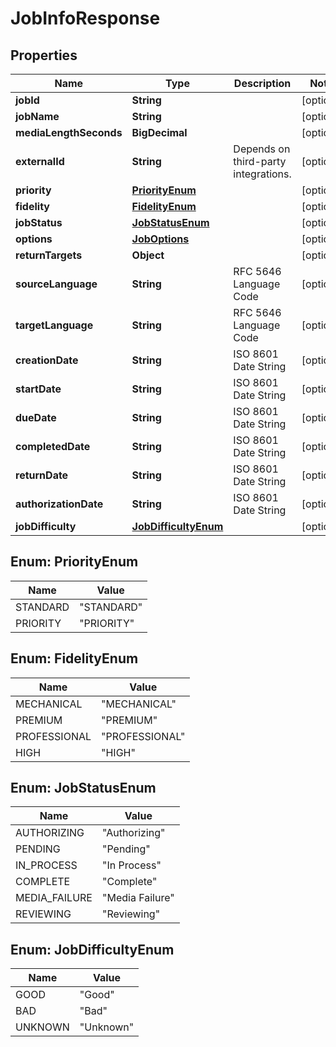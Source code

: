 

# JobInfoResponse


## Properties

| Name | Type | Description | Notes |
|------------ | ------------- | ------------- | -------------|
|**jobId** | **String** |  |  [optional] |
|**jobName** | **String** |  |  [optional] |
|**mediaLengthSeconds** | **BigDecimal** |  |  [optional] |
|**externalId** | **String** | Depends on third-party integrations. |  [optional] |
|**priority** | [**PriorityEnum**](#PriorityEnum) |  |  [optional] |
|**fidelity** | [**FidelityEnum**](#FidelityEnum) |  |  [optional] |
|**jobStatus** | [**JobStatusEnum**](#JobStatusEnum) |  |  [optional] |
|**options** | [**JobOptions**](JobOptions.md) |  |  [optional] |
|**returnTargets** | **Object** |  |  [optional] |
|**sourceLanguage** | **String** | RFC 5646 Language Code |  [optional] |
|**targetLanguage** | **String** | RFC 5646 Language Code |  [optional] |
|**creationDate** | **String** | ISO 8601 Date String |  [optional] |
|**startDate** | **String** | ISO 8601 Date String |  [optional] |
|**dueDate** | **String** | ISO 8601 Date String |  [optional] |
|**completedDate** | **String** | ISO 8601 Date String |  [optional] |
|**returnDate** | **String** | ISO 8601 Date String |  [optional] |
|**authorizationDate** | **String** | ISO 8601 Date String |  [optional] |
|**jobDifficulty** | [**JobDifficultyEnum**](#JobDifficultyEnum) |  |  [optional] |



## Enum: PriorityEnum

| Name | Value |
|---- | -----|
| STANDARD | &quot;STANDARD&quot; |
| PRIORITY | &quot;PRIORITY&quot; |



## Enum: FidelityEnum

| Name | Value |
|---- | -----|
| MECHANICAL | &quot;MECHANICAL&quot; |
| PREMIUM | &quot;PREMIUM&quot; |
| PROFESSIONAL | &quot;PROFESSIONAL&quot; |
| HIGH | &quot;HIGH&quot; |



## Enum: JobStatusEnum

| Name | Value |
|---- | -----|
| AUTHORIZING | &quot;Authorizing&quot; |
| PENDING | &quot;Pending&quot; |
| IN_PROCESS | &quot;In Process&quot; |
| COMPLETE | &quot;Complete&quot; |
| MEDIA_FAILURE | &quot;Media Failure&quot; |
| REVIEWING | &quot;Reviewing&quot; |



## Enum: JobDifficultyEnum

| Name | Value |
|---- | -----|
| GOOD | &quot;Good&quot; |
| BAD | &quot;Bad&quot; |
| UNKNOWN | &quot;Unknown&quot; |



